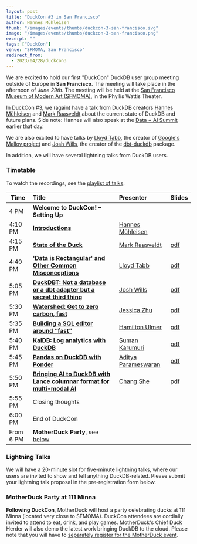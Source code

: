 ```yaml
---
layout: post
title: "DuckCon #3 in San Francisco"
author: Hannes Mühleisen
thumb: "/images/events/thumbs/duckcon-3-san-francisco.svg"
image: "/images/events/thumbs/duckcon-3-san-francisco.png"
excerpt: ""
tags: ["DuckCon"]
venue: "SFMOMA, San Francisco"
redirect_from:
  - 2023/04/28/duckcon3
---
```


We are excited to hold our first "DuckCon" DuckDB user group meeting outside of Europe in **San Francisco**. The meeting will take place in the afternoon of *June 29th*. The meeting will be held at the [San Francisco Museum of Modern Art (SFMOMA)](https://www.sfmoma.org), in the Phyllis Wattis Theater.

In DuckCon #3, we (again) have a talk from DuckDB creators [Hannes Mühleisen](https://hannes.muehleisen.org/) and [Mark Raasveldt](https://mytherin.github.io/) about the current state of DuckDB and future plans. Side note: Hannes will also speak at the [Data + AI Summit](https://www.databricks.com/dataaisummit/) earlier that day.

We are also excited to have talks by [Lloyd Tabb](https://twitter.com/lloydtabb), the creator of [Google's Malloy project](https://www.malloydata.dev) and [Josh Wills](https://github.com/jwills), the creator of the [dbt-duckdb](https://github.com/jwills/dbt-duckdb) package.

In addition, we will have several lightning talks from DuckDB users.

### Timetable

To watch the recordings, see the [playlist of talks](https://www.youtube.com/playlist?list=PLzIMXBizEZjhy6QG4Eqoe9k9NgBa-w67Y).

| Time      | Title                                                                                                   |Presenter                                                                       | Slides                                                                                                                    |
| --------- | :------------------------------------------------------------------------------------------------------ |:------------------------------------------------------------------------------ | :------------------------------------------------------------------------------------------------------------------------ |
| 4 PM      | **Welcome to DuckCon! – Setting Up**                                                                    |                                                                                |                                                                                                                           |
| 4:10 PM   | [**Introductions**](https://youtu.be/9p_sQfy8uuk)                                                       |[Hannes Mühleisen](https://hannes.muehleisen.org/)                              |                                                                                                                           |
| 4:15 PM   | [**State of the Duck**](https://youtu.be/LlkEnaOkzdk)                                                   |[Mark Raasveldt](https://mytherin.github.io/)                                   | [pdf](https://blobs.duckdb.org/events/duckcon3/mark-raasveldt-duckcon-state-of-the-duck.pdf)                              |
| 4:40 PM   | [**'Data is Rectangular' and Other Common Misconceptions**](https://youtu.be/zsvafrKvTTY)               |[Lloyd Tabb](https://twitter.com/lloydtabb)                                     | [pdf](https://blobs.duckdb.org/events/duckcon3/lloyd-tabb-malloy-data-is-rectangular-and-other-common-misconceptions.pdf) |
| 5:05 PM   | [**DuckDBT: Not a database or a dbt adapter but a secret third thing**](https://youtu.be/NQmOiEJ8fEs)   |[Josh Wills](https://github.com/jwills)                                         | [pdf](https://blobs.duckdb.org/events/duckcon3/josh-wills-duckdbt.pdf)                                                    |
| 5:30 PM   | [**Watershed: Get to zero carbon, fast**](https://youtu.be/DOkzlDp00vo)                                 |[Jessica Zhu](https://www.linkedin.com/in/jessicamzhu/)                         | [pdf](https://blobs.duckdb.org/events/duckcon3/jessica-zhu-watershed.pdf)                                                 |
| 5:35 PM   | [**Building a SQL editor around “fast”**](https://youtu.be/_iYWhe9hzyg)                                 |[Hamilton Ulmer](https://twitter.com/hamiltonulmer)                             | [pdf](https://blobs.duckdb.org/events/duckcon3/hamilton-ulmer-rill-data-building-a-sql-editor-around-fast.pdf)            |
| 5:40 PM   | [**KalDB: Log analytics with DuckDB**](https://youtu.be/lkzVmd6m39g)                                    |[Suman Karumuri](https://www.linkedin.com/in/mansu/)                            | [pdf](https://blobs.duckdb.org/events/duckcon3/suman-karumuri-kaldb-log-analytics-with-duckdb.pdf)                        |
| 5:45 PM   | [**Pandas on DuckDB with Ponder**](https://youtu.be/Nbiy6OOSHeU)                                         |[Aditya Parameswaran](https://www.linkedin.com/in/aditya-parameswaran-0714b63/) | [pdf](https://blobs.duckdb.org/events/duckcon3/aditya-parameswaran-ponder-pandas-on-duckdb-with-ponder.pdf)               |
| 5:50 PM   | [**Bringing AI to DuckDB with Lance columnar format for multi-modal AI**](https://youtu.be/72cXWvRZS6w) |[Chang She](https://twitter.com/changhiskhan)                                   | [pdf](https://blobs.duckdb.org/events/duckcon3/chang-she-lancedb-bringing-ai-to-duckdb-with-lance-columnar-format.pdf)    |
| 5:55 PM   | Closing thoughts                                                                                        |                                                                                |                                                                                                                           |
| 6:00 PM   | End of DuckCon                                                                                          |                                                                                |                                                                                                                           |
| From 6 PM | **MotherDuck Party**, see [below](#motherduck-party-at-111-minna)                                       |                                                                                |                                                                                                                           |

### Lightning Talks

We will have a 20-minute slot for five-minute lightning talks, where our users are invited to show and tell anything DuckDB-related. Please submit your lightning talk proposal in the pre-registration form below.

### MotherDuck Party at 111 Minna

**Following DuckCon**, MotherDuck will host a party celebrating ducks at 111 Minna (located very close to SFMOMA). DuckCon attendees are cordially invited to attend to eat, drink, and play games. MotherDuck's Chief Duck Herder will also demo the latest work bringing DuckDB to the cloud. Please note that you will have to [separately register for the MotherDuck event](https://bit.ly/motherduck-party).


